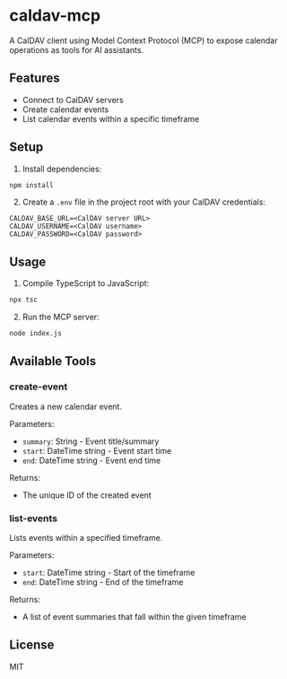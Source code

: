 # caldav-mcp

A CalDAV client using Model Context Protocol (MCP) to expose calendar operations as tools for AI assistants.

## Features

- Connect to CalDAV servers
- Create calendar events
- List calendar events within a specific timeframe

## Setup

1. Install dependencies:
```bash
npm install
```

2. Create a `.env` file in the project root with your CalDAV credentials:
```
CALDAV_BASE_URL=<CalDAV server URL>
CALDAV_USERNAME=<CalDAV username>
CALDAV_PASSWORD=<CalDAV password>
```

## Usage

1. Compile TypeScript to JavaScript:
```bash
npx tsc
```

2. Run the MCP server:
```bash
node index.js
```

## Available Tools

### create-event

Creates a new calendar event.

Parameters:
- `summary`: String - Event title/summary
- `start`: DateTime string - Event start time
- `end`: DateTime string - Event end time

Returns:
- The unique ID of the created event

### list-events

Lists events within a specified timeframe.

Parameters:
- `start`: DateTime string - Start of the timeframe
- `end`: DateTime string - End of the timeframe

Returns:
- A list of event summaries that fall within the given timeframe

## License

MIT